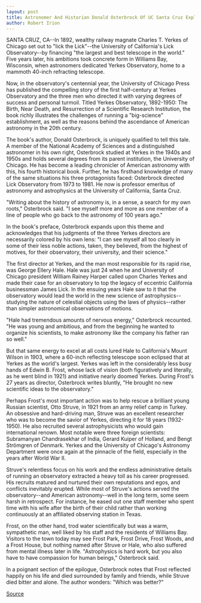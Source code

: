 ```yaml
---
layout: post
title: Astronomer And Historian Donald Osterbrock Of UC Santa Cruz Explores History Of Yerkes Observatory In New Book
author: Robert Irion
---
```


SANTA CRUZ, CA--In 1892, wealthy railway magnate Charles T.  Yerkes of Chicago set out to "lick the Lick"--the University of  California's Lick Observatory--by financing "the largest and best  telescope in the world." Five years later, his ambitions took concrete  form in Williams Bay, Wisconsin, when astronomers dedicated Yerkes  Observatory, home to a mammoth 40-inch refracting telescope.

Now, in the observatory's centennial year, the University of  Chicago Press has published the compelling story of the first half-century at Yerkes Observatory and the three men who directed it  with varying degrees of success and personal turmoil. Titled Yerkes  Observatory, 1892-1950: The Birth, Near Death, and Resurrection of a  Scientific Research Institution, the book richly illustrates the  challenges of running a "big-science" establishment, as well as the  reasons behind the ascendance of American astronomy in the 20th  century.

The book's author, Donald Osterbrock, is uniquely qualified to  tell this tale. A member of the National Academy of Sciences and a  distinguished astronomer in his own right, Osterbrock studied at  Yerkes in the 1940s and 1950s and holds several degrees from its  parent institution, the University of Chicago. He has become a leading  chronicler of American astronomy with this, his fourth historical  book. Further, he has firsthand knowledge of many of the same  situations his three protagonists faced: Osterbrock directed Lick  Observatory from 1973 to 1981. He now is professor emeritus of  astronomy and astrophysics at the University of California, Santa  Cruz.

"Writing about the history of astronomy is, in a sense, a search  for my own roots," Osterbrock said. "I see myself more and more as  one member of a line of people who go back to the astronomy of 100  years ago."

In the book's preface, Osterbrock expands upon this theme and  acknowledges that his judgments of the three Yerkes directors are  necessarily colored by his own lens: "I can see myself all too clearly  in some of their less noble actions, taken, they believed, from the  highest of motives, for their observatory, their university, and their  science."

The first director at Yerkes, and the man most responsible for  its rapid rise, was George Ellery Hale. Hale was just 24 when he and  University of Chicago president William Rainey Harper called upon  Charles Yerkes and made their case for an observatory to top the  legacy of eccentric California businessman James Lick. In the  ensuing years Hale saw to it that the observatory would lead the  world in the new science of astrophysics--studying the nature of  celestial objects using the laws of physics--rather than simpler  astronomical observations of motions.

"Hale had tremendous amounts of nervous energy," Osterbrock  recounted. "He was young and ambitious, and from the beginning he  wanted to organize his scientists, to make astronomy like the  company his father ran so well."

But that same energy to excel at all costs lured Hale to  California's Mount Wilson in 1903, where a 60-inch reflecting  telescope soon eclipsed that at Yerkes as the world's largest. Yerkes  was left in the considerably less busy hands of Edwin B. Frost, whose  lack of vision (both figuratively and literally, as he went blind in  1921) and initiative nearly doomed Yerkes. During Frost's 27 years as  director, Osterbrock writes bluntly, "He brought no new scientific  ideas to the observatory."

Perhaps Frost's most important action was to help rescue a  brilliant young Russian scientist, Otto Struve, in 1921 from an army  relief camp in Turkey. An obsessive and hard-driving man, Struve was  an excellent researcher who was to become the savior of Yerkes,  directing it for 18 years (1932-1950). He also recruited several  astrophysicists who would gain international renown. Most notable  were three foreign scientists: Subramanyan Chandrasekhar of India,  Gerard Kuiper of Holland, and Bengt Strömgren of Denmark. Yerkes and  the University of Chicago's Astronomy Department were once again at  the pinnacle of the field, especially in the years after World War II.

Struve's relentless focus on his work and the endless  administrative details of running an observatory extracted a heavy  toll as his career progressed. His recruits matured and nurtured their  own reputations and egos, and conflicts inevitably erupted. While  most of Struve's actions served the observatory--and American  astronomy--well in the long term, some seem harsh in retrospect.  For instance, he eased out one staff member who spent time with his  wife after the birth of their child rather than working continuously  at an affiliated observing station in Texas.

Frost, on the other hand, trod water scientifically but was a  warm, sympathetic man, well liked by his staff and the residents of  Williams Bay. Visitors to the town today may see Frost Park, Frost  Drive, Frost Woods, and a Frost House, but nothing named after Struve  or Hale, who also suffered from mental illness later in life.  "Astrophysics is hard work, but you also have to have compassion for  human beings," Osterbrock said.

In a poignant section of the epilogue, Osterbrock notes that  Frost reflected happily on his life and died surrounded by family and  friends, while Struve died bitter and alone. The author wonders:  "Which was better?"

[Source](http://www1.ucsc.edu/news_events/press_releases/archive/96-97/03-97/032197-Donald_Osterbrock_w.html "Permalink to 032197-Donald_Osterbrock_w")